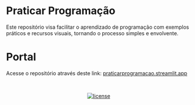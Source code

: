 # Praticar Programação

Este repositório visa facilitar o aprendizado de programação com exemplos práticos e recursos visuais, tornando o processo simples e envolvente.

# Portal
Acesse o repositório através deste link: [praticarprogramacao.streamlit.app](https://praticarprogramacao.streamlit.app/)

<div align="center">

<br  />

[![license](https://img.shields.io/github/license/dec0dOS/amazing-github-template.svg?style=flat-square)](LICENSE)

</div>